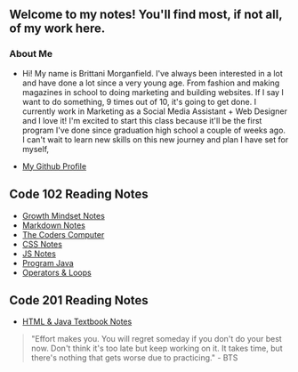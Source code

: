 ## Welcome to my notes! You'll find most, if not all, of my work here.

### About Me
- Hi! My name is Brittani Morganfield. I've always been interested in a lot and have done a lot since a very young age. From fashion and making magazines in school to doing marketing and building websites. If I say I want to do something, 9 times out of 10, it's going to get done. I currently work in Marketing as a Social Media Assistant + Web Designer and I love it! I'm excited to start this class because it'll be the first program I've done since graduation high school a  couple of weeks ago. I can't wait to learn new skills on this new journey and plan I have set for myself,

- [My Github Profile](https://github.com/brittanimorganfield)

## Code 102 Reading Notes
- [Growth Mindset Notes](https://brittanimorganfield.github.io/reading-notes/growth-mindset-notes)
- [Markdown Notes](https://brittanimorganfield.github.io/reading-notes/learning-markdown)
- [The Coders Computer](https://brittanimorganfield.github.io/reading-notes/the-coders-computer)
- [CSS Notes](https://brittanimorganfield.github.io/reading-notes/css-notes)
- [JS Notes](https://brittanimorganfield.github.io/reading-notes/java-notes)
- [Program Java](https://brittanimorganfield.github.io/reading-notes/program-java)
- [Operators & Loops](https://brittanimorganfield.github.io/reading-notes/operators-loops)

## Code 201 Reading Notes
- [HTML & Java Textbook Notes](https://brittanimorganfield.github.io/reading-notes/class-02)



> "Effort makes you. You will regret someday if you don't do your best now. Don't think it's too late but keep working on it. It takes time, but there's nothing that gets worse due to practicing." - BTS